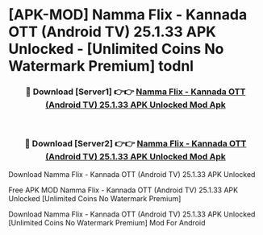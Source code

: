 # [APK-MOD] Namma Flix - Kannada OTT (Android TV) 25.1.33 APK Unlocked - [Unlimited Coins No Watermark Premium] todnl



<div align="center">
<h3>🔴 Download [Server1] 👉👉 <a href="https://momento.my/?title=Namma_Flix_-_Kannada_OTT_(Android_TV)_25.1.33_APK_Unlocked">Namma Flix - Kannada OTT (Android TV) 25.1.33 APK Unlocked Mod Apk</a></h3><br>

<h3>🔴 Download [Server2] 👉👉 <a href="https://momento.my/?title=Namma_Flix_-_Kannada_OTT_(Android_TV)_25.1.33_APK_Unlocked">Namma Flix - Kannada OTT (Android TV) 25.1.33 APK Unlocked Mod Apk</a></h3>
</div>



Download Namma Flix - Kannada OTT (Android TV) 25.1.33 APK Unlocked 

Free APK MOD Namma Flix - Kannada OTT (Android TV) 25.1.33 APK Unlocked [Unlimited Coins No Watermark Premium]

Download Namma Flix - Kannada OTT (Android TV) 25.1.33 APK Unlocked [Unlimited Coins No Watermark Premium] Mod For Android
